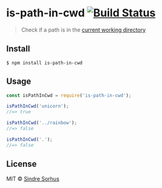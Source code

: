 # is-path-in-cwd [![Build Status](https://travis-ci.org/sindresorhus/is-path-in-cwd.svg?branch=master)](https://travis-ci.org/sindresorhus/is-path-in-cwd)

> Check if a path is in the [current working directory](https://en.wikipedia.org/wiki/Working_directory)

## Install

```
$ npm install is-path-in-cwd
```

## Usage

```js
const isPathInCwd = require('is-path-in-cwd');

isPathInCwd('unicorn');
//=> true

isPathInCwd('../rainbow');
//=> false

isPathInCwd('.');
//=> false
```

## License

MIT © [Sindre Sorhus](https://sindresorhus.com)
